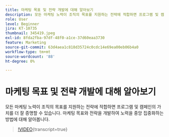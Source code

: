 ```yaml
---
title: 마케팅 목표 및 전략 개발에 대해 알아보기
description: 모든 마케팅 노력이 조직의 목표를 지원하는 전략에 적합하면 프로그램 및 캠페인의 가치를 더 잘 증명할 수 있습니다.
role: User
level: Beginner
jira: KT-10735
thumbnail: 345419.jpeg
exl-id: 8fda2fba-97df-48f0-a1ce-37d60eaa3730
feature: Marketing
source-git-commit: 63d4aea1c818d35724c0cdc14e69ea00eb06b4a0
workflow-type: tm+mt
source-wordcount: '88'
ht-degree: 0%

---
```


# 마케팅 목표 및 전략 개발에 대해 알아보기

모든 마케팅 노력이 조직의 목표를 지원하는 전략에 적합하면 프로그램 및 캠페인의 가치를 더 잘 증명할 수 있습니다. 마케팅 목표와 전략을 개발하여 노력을 중앙 집중화하는 방법에 대해 알아봅니다.

>[!VIDEO](https://video.tv.adobe.com/v/345419/?quality=12&learn=on){transcript=true}

